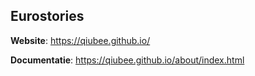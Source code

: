 ## Eurostories

**Website**: https://qiubee.github.io/

**Documentatie**: https://qiubee.github.io/about/index.html
